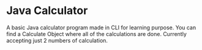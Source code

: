 # Java Calculator

A basic Java calculator program made in CLI for learning purpose.
You can find a Calculate Object where all of the calculations are done. Currently accepting just 2 numbers of calculation.
